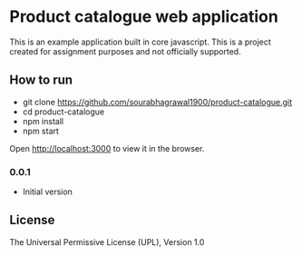 # Product catalogue web application

This is an example application built in core javascript.
This is a project created for assignment purposes and not officially supported.

## How to run
- git clone https://github.com/sourabhagrawal1900/product-catalogue.git
- cd product-catalogue
- npm install
- npm start

Open [http://localhost:3000](http://localhost:3000) to view it in the browser.

### 0.0.1

- Initial version

## License

The Universal Permissive License (UPL), Version 1.0
